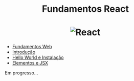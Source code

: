 <h1 align="center">Fundamentos React</h1>

<h1 align="center">
    <img alt="React" title="react" src="https://i.imgur.com/jgNrYhw.png"> </br>
</h1>

- [Fundamentos Web](https://github.com/the-akira/Fundamentos-React/blob/master/01_Fundamentos%20Web/O%20Protocolo%20HTTP.md)
- [Introdução](https://github.com/the-akira/Fundamentos-React/blob/master/02_Introdu%C3%A7%C3%A3o/React.md)
- [Hello World e Instalação](https://github.com/the-akira/Fundamentos-React/blob/master/03_Hello%20World%20e%20Instala%C3%A7%C3%A3o/Instala%C3%A7%C3%A3o.md)
- [Elementos e JSX](https://github.com/the-akira/Fundamentos-React/blob/master/04_Elementos%20e%20JSX/Elementos%20e%20JSX.md)

Em progresso...
